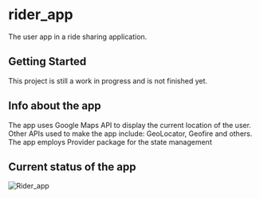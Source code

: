 # rider_app

The user app in a ride sharing application.

## Getting Started

This project is still a work in progress and is not finished yet.

## Info about the app

The app uses Google Maps API to display the current location of the user.
Other APIs used to make the app include: GeoLocator, Geofire and others.
The app employs Provider package for the state management

## Current status of the app
![Rider_app](https://i.makeagif.com/media/10-12-2021/GHaEGH.gif)